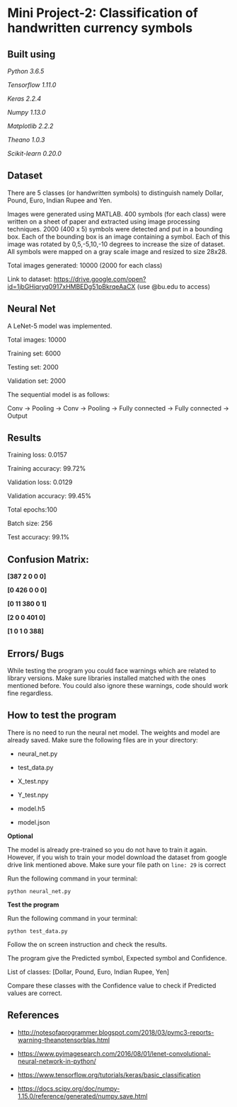 # Mini Project-2: Classification of handwritten currency symbols

## Built using
*Python 3.6.5*

*Tensorflow 1.11.0*

*Keras 2.2.4*

*Numpy 1.13.0*

*Matplotlib 2.2.2*

*Theano 1.0.3*

*Scikit-learn 0.20.0*

## Dataset

There are 5 classes (or handwritten symbols) to distinguish namely Dollar, Pound, Euro, Indian Rupee and Yen.

Images were generated using MATLAB. 400 symbols (for each class) were written on a sheet of paper and extracted using image processing techniques. 2000 (400 x 5) symbols were detected and put in a bounding box. Each of the bounding box is an image containing a symbol. Each of this image was rotated by 0,5,-5,10,-10 degrees to increase the size of dataset. All symbols were mapped on a gray scale image and resized to size 28x28. 

Total images generated: 10000 (2000 for each class)

Link to dataset: https://drive.google.com/open?id=1jbGHiqryq0917xHMBEDg51pBkrqeAaCX (use @bu.edu to access)

## Neural Net

A LeNet-5 model was implemented.

Total images: 10000

Training set: 6000

Testing set: 2000

Validation set: 2000

The sequential model is as follows:

Conv → Pooling → Conv → Pooling → Fully connected → Fully connected → Output

## Results

Training loss: 0.0157

Training accuracy: 99.72%

Validation loss: 0.0129

Validation accuracy: 99.45%

Total epochs:100

Batch size: 256

Test accuracy: 99.1%


## Confusion Matrix:

**[387  2   0   0   0]**

**[0   426  0   0   0]**
 
**[0   11  380  0   1]**
 
**[2   0   0  401   0]**
 
**[1   0   1   0  388]**

## Errors/ Bugs

While testing the program you could face warnings which are related to library versions. Make sure libraries installed matched with the ones mentioned before. You could also ignore these warnings, code should work fine regardless.

## How to test the program

There is no need to run the neural net model. The weights and model are already saved. Make sure the following files are in your directory:

* neural_net.py

* test_data.py

* X_test.npy

* Y_test.npy

* model.h5

* model.json

**Optional**

The model is already pre-trained so you do not have to train it again. However, if you wish to train your model download the dataset from google drive link mentioned above. Make sure your file path on ``` line: 29 ``` is correct

Run the following command in your terminal:
```
python neural_net.py
```

**Test the program**

Run the following command in your terminal:
```
python test_data.py
```

Follow the on screen instruction and check the results.

The program give the Predicted symbol, Expected symbol and Confidence. 

List of classes: [Dollar, Pound, Euro, Indian Rupee, Yen]

Compare these classes with the Confidence value to check if Predicted values are correct.

## References

* http://notesofaprogrammer.blogspot.com/2018/03/pymc3-reports-warning-theanotensorblas.html

* https://www.pyimagesearch.com/2016/08/01/lenet-convolutional-neural-network-in-python/

* https://www.tensorflow.org/tutorials/keras/basic_classification

* https://docs.scipy.org/doc/numpy-1.15.0/reference/generated/numpy.save.html
